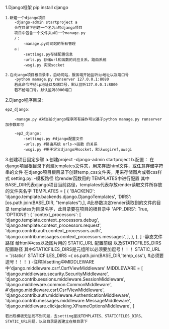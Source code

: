 1.Django框架
    pip install django
    
    1.新建一个django项目
        -django-admin startproject a
        会在目录下创建一个名为a的django项目
        项目中包含一个文件夹a和一个manage.py
        /：
            -manage.py对网站的所有管理
        a：
            -settings.py存储配置信息
            -urls.py 存储url和函数的对应关系，路由系统
            -wsgi.py 实现socket

    2.在django项目根目录中，启动网站，服务端开始监听ip地址以及端口号
        -python manage.py runserver 127.0.0.1:8080 
        若此命令不给ip地址以及端口号，默认监听127.0.0.1:8000
        若不给端口号，默认监听8000端口
    
2.Django程序目录:

    ep2_django:

        -manage.py #对当前django程序所有操作可以基于python manage.py runserver 加参数即可
        
        -ep2_django:
            -settings.py #django配置文件
            -urls.py #路由系统 urls->函数 的关系
            -wsgi.py #用于定义django用socket，默认wsgiref,uwsgi

3.创建项目固定步骤
    a.创建project -django-admin startproject 
    b.配置：
        在django项目根目录下创建templates文件夹，用来存放html文件，或任意存储字符串的文件
        在django项目根目录下创建temp_css文件夹，用来存储图片或者css样式
        setting.py:
            -模板路径 给render函数用的 TEMPLATES中进行配置
                其中BASE_DIR代表django项目当前路径，templates代表存放render读取文件所存放的文件夹名字
                TEMPLATES = [
                    {
                        'BACKEND': 'django.template.backends.django.DjangoTemplates',
                        'DIRS': [os.path.join(BASE_DIR, "templates"),], #此参数决定render读取到的文件的目录 templates为目录名字，此目录要在项目的根目录中
                        'APP_DIRS': True,
                        'OPTIONS': {
                            'context_processors': [
                                'django.template.context_processors.debug',
                                'django.template.context_processors.request',
                                'django.contrib.auth.context_processors.auth',
                                'django.contrib.messages.context_processors.messages',
                            ],
                        },
                    },
                ]
            -静态文件路径 给html中css以及图片用的   STATIC_URL 配置前缀 以及STATICFILES_DIRS配置路径
                其中STATICFILES_DIRS是元组所以必须要加逗号！！！
                STATIC_URL = '/static/'
                STATICFILES_DIRS =(
                    os.path.join(BASE_DIR,'temp_css'), #必须要逗号！！！
                )
            -注释掉setting中MIDDLEWARE中'django.middleware.csrf.CsrfViewMiddleware'
                MIDDLEWARE = [
                    'django.middleware.security.SecurityMiddleware',
                    'django.contrib.sessions.middleware.SessionMiddleware',
                    'django.middleware.common.CommonMiddleware',
                    #'django.middleware.csrf.CsrfViewMiddleware',
                    'django.contrib.auth.middleware.AuthenticationMiddleware',
                    'django.contrib.messages.middleware.MessageMiddleware',
                    'django.middleware.clickjacking.XFrameOptionsMiddleware',
                ]


    若出现模板无法找不到问题，去setting里找TEMPLATES、STATICFILES_DIRS、STATIC_URL问题，以及目录是否建立在根目录下 

      


